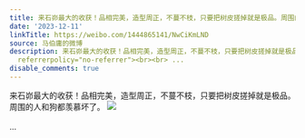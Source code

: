 ```yaml
---
title: 来石峁最大的收获！品相完美，造型周正，不蔓不枝，只要把树皮搓掉就是极品。周围的人和狗都羡慕坏了。 [图片]
date: '2023-12-11'
linkTitle: https://weibo.com/1444865141/NwCiKmLND
source: 马伯庸的微博
description: 来石峁最大的收获！品相完美，造型周正，不蔓不枝，只要把树皮搓掉就是极品。周围的人和狗都羡慕坏了。 <img style="" src="https://tvax3.sinaimg.cn/large/001zMvqtly1hkpq2d0z8fj62yo4eo1kz02.jpg"
  referrerpolicy="no-referrer"><br><br> ...
disable_comments: true
---
```

来石峁最大的收获！品相完美，造型周正，不蔓不枝，只要把树皮搓掉就是极品。周围的人和狗都羡慕坏了。 <img style="" src="https://tvax3.sinaimg.cn/large/001zMvqtly1hkpq2d0z8fj62yo4eo1kz02.jpg" referrerpolicy="no-referrer"><br><br> ...